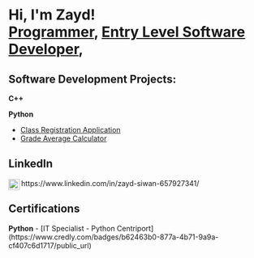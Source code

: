 <h1>Hi, I'm Zayd! <br/><a href="https://github.com/ZaydSiwan">Programmer</a>, <a href="https://www.linkedin.com/in/joshmadakor/">Entry Level Software Developer</a>, 

<h2> Software Development Projects:</h2>
<b>C++</b>



<b>Python</b>
  - [Class Registration Application](https://github.com/ZaydSiwan/ZaydSiwanClassRegistrationPython-CSC121)
  - [Grade Average Calculator](https://github.com/ZaydSiwan/ZaydSiwanPythonGradeCalculator)

<h2> LinkedIn</h2>
<img align="left" alt="JoshMadakor | LinkedIn" width="22px" src="https://cdn.jsdelivr.net/npm/simple-icons@v3/icons/linkedin.svg" />
https://www.linkedin.com/in/zayd-siwan-657927341/

<h2> Certifications</h2>
<b>Python</b>
- [IT Specialist - Python Centriport](https://www.credly.com/badges/b62463b0-877a-4b71-9a9a-cf407c6d1717/public_url)


<!--
**ZaydSiwan/ZaydSiwan** is a ✨ _special_ ✨ repository because its `README.md` (this file) appears on your GitHub profile.



